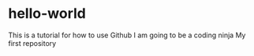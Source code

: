 # hello-world
This is a tutorial for how to use Github
I am going to be a coding ninja
My first repository
